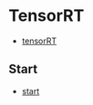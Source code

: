 # TensorRT

- [tensorRT](https://docs.nvidia.com/deeplearning/tensorrt/latest/index.html)

## Start

- [start](../src/tensorrt/start/README.md)

